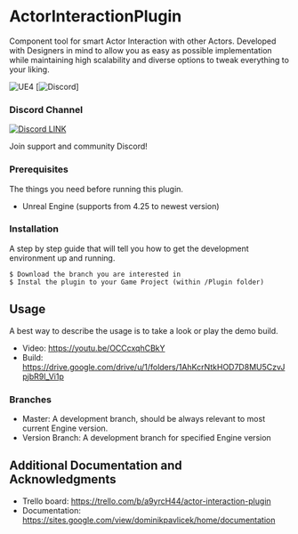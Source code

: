 # ActorInteractionPlugin

Component tool for smart Actor Interaction with other Actors.
Developed with Designers in mind to allow you as easy as possible implementation while maintaining high scalability and diverse options to tweak everything to your liking.

![UE4](https://img.shields.io/badge/UE4-4.25%2B-orange)
[![Discord](https://img.shields.io/discord/566990120520122380?label=online%20users&logo=discord)]

### Discord Channel

[![Discord LINK](https://static.wikia.nocookie.net/siivagunner/images/9/9f/Discord_icon.svg/revision/latest?cb=20210814160101)](https://discord.gg/2vXWEEN)

Join support and community Discord!

### Prerequisites

The things you need before running this plugin.

* Unreal Engine (supports from 4.25 to newest version)

### Installation

A step by step guide that will tell you how to get the development environment up and running.

```
$ Download the branch you are interested in
$ Instal the plugin to your Game Project (within /Plugin folder)
```

## Usage

A best way to describe the usage is to take a look or play the demo build.
* Video: https://youtu.be/OCCcxqhCBkY
* Build: https://drive.google.com/drive/u/1/folders/1AhKcrNtkHOD7D8MU5CzvJpjbR9l_Vi1p

### Branches

* Master: A development branch, should be always relevant to most current Engine version.
* Version Branch: A development branch for specified Engine version

## Additional Documentation and Acknowledgments

* Trello board: https://trello.com/b/a9yrcH44/actor-interaction-plugin
* Documentation: https://sites.google.com/view/dominikpavlicek/home/documentation 
